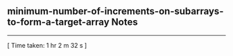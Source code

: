 <h2>minimum-number-of-increments-on-subarrays-to-form-a-target-array Notes</h2><hr>[ Time taken: 1 hr 2 m 32 s ]